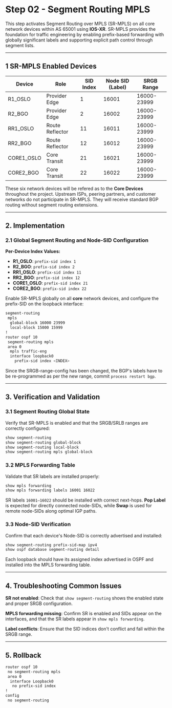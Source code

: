 # Step 02 - Segment Routing MPLS

This step activates Segment Routing over MPLS (SR-MPLS) on all core network devices within AS 65001 using **IOS-XR**. SR-MPLS provides the foundation for traffic engineering by enabling prefix-based forwarding with globally significant labels and supporting explicit path control through segment lists.

---

## 1 SR-MPLS Enabled Devices

| Device         | Role            | SID Index   | Node SID (Label) | SRGB Range    |
| -------------- | --------------- | ----------- | ---------------- |---------------|
| R1_OSLO        | Provider Edge   | 1           | 16001            | 16000-23999   |
| R2_BGO         | Provider Edge   | 2           | 16002            | 16000-23999   |
| RR1_OSLO       | Route Reflector | 11          | 16011            | 16000-23999   |
| RR2_BGO        | Route Reflector | 12          | 16012            | 16000-23999   |
| CORE1_OSLO     | Core Transit    | 21          | 16021            | 16000-23999   |
| CORE2_BGO      | Core Transit    | 22          | 16022            | 16000-23999   |

These six network devices will be refered as to the **Core Devices** throughout the project. Upstream ISPs, peering partners, and customer networks do not participate in SR-MPLS. They will receive standard BGP routing without segment routing extensions.

---

## 2. Implementation

### 2.1 Global Segment Routing and Node-SID Configuration

**Per-Device Index Values:**
-    **R1_OSLO**:  `prefix-sid index 1`
-    **R2_BGO**:   `prefix-sid index 2` 
-   **RR1_OSLO**:  `prefix-sid index 11`
-    **RR2_BGO**:  `prefix-sid index 12`
- **CORE1_OSLO**:  `prefix-sid index 21`
-  **CORE2_BGO**:  `prefix-sid index 22`

Enable SR-MPLS globally on all **core** network devices, and configure the prefix-SID on the loopback interface:

```bash
segment-routing
 mpls
  global-block 16000 23999
  local-block 15000 15999
!
router ospf 10
 segment-routing mpls
 area 0
  mpls traffic-eng
  interface loopback0
    prefix-sid index <INDEX>
```

Since the SRGB-range-config has been changed, the BGP's labels have to be re-programmed as per the new range, commit `process restart bgp`.

---

## 3. Verification and Validation

### 3.1 Segment Routing Global State

Verify that SR-MPLS is enabled and that the SRGB/SRLB ranges are correctly configured:
```bash
show segment-routing
show segment-routing global-block
show segment-routing local-block
show segment-routing mpls global-block
```

### 3.2 MPLS Forwarding Table

Validate that SR labels are installed properly:
```bash
show mpls forwarding
show mpls forwarding labels 16001 16022
```

SR labels `16001–16022` should be installed with correct next-hops. **Pop Label** is expected for directly connected node-SIDs, while **Swap** is used for remote node-SIDs along optimal IGP paths.

### 3.3 Node-SID Verification

Confirm that each device's Node-SID is correctly advertised and installed:
```bash
show segment-routing prefix-sid-map ipv4
show ospf database segment-routing detail
```

Each loopback should have its assigned index advertised in OSPF and installed into the MPLS forwarding table.

---

## 4. Troubleshooting Common Issues

**SR not enabled**: Check that `show segment-routing` shows the enabled state and proper SRGB configuration.

**MPLS forwarding missing**: Confirm SR is enabled and SIDs appear on the interfaces, and that the SR labels appear in `show mpls forwarding`.

**Label conflicts**: Ensure that the SID indices don't conflict and fall within the SRGB range.

---

## 5. Rollback

```bash
router ospf 10
 no segment-routing mpls
 area 0
  interface Loopback0
   no prefix-sid index
!
config
 no segment-routing
```